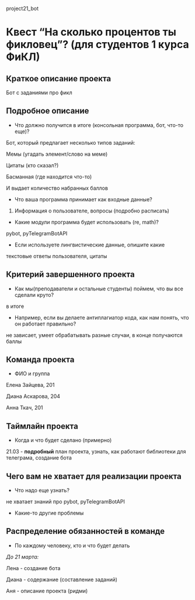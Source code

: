 project21_bot
# Квест “На сколько процентов ты фикловец”? (для студентов 1 курса ФиКЛ)

## Краткое описание проекта

Бот с заданиями про фикл 


## Подробное описание
* Что должно получится в итоге (консольная программа, бот, что-то еще)?

Бот, который предлагает несколько типов заданий: 

Мемы (угадать элемент/слово на меме)

Цитаты (кто сказал?)

Басманная (где находится что-то)

 И выдает количество набранных баллов
 
* Что ваша программа принимает как входные данные?

1) Информация о пользователе, вопросы (подробно расписать)
* Какие модули программа будет использовать (re, math)?

pybot, pyTelegramBotAPI
* Если используете лингвистические данные, опишите какие

текстовые ответы пользователя, цитаты

## Критерий завершенного проекта
* Как мы(преподаватели и остальные студенты) поймем, что вы все сделали круто?

в итоге 

* Например, если вы делаете антиплагиатор кода, как нам понять, что он работает правильно?

не зависает, умеет обрабатывать разные случаи, в конце получаются баллы
## Команда проекта

* ФИО и группа 

Елена Зайцева, 201 

Диана Аскарова, 204

Анна Ткач, 201 

## Таймлайн проекта
* Когда и что будет сделано (примерно)

21.03 - **подробный** план проекта, узнать, как работают библиотеки для телеграма, создание бота

## Чего вам не хватает для реализации проекта
* Что надо еще узнать?

не хватает знаний про pybot, pyTelegramBotAPI
* Какие-то другие проблемы

## Распределение обязанностей в команде
* По каждому человеку, кто и что будет делать

*До 21 марта:*

Лена - создание бота

Диана - содержание (составление заданий)

Аня - описание проекта (ридми)
